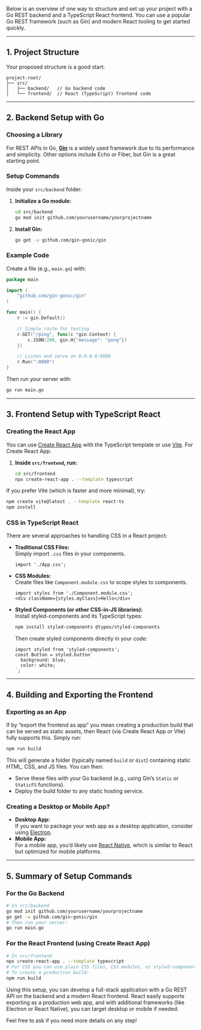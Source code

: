 Below is an overview of one way to structure and set up your project with a Go REST backend and a TypeScript React frontend. You can use a popular Go REST framework (such as Gin) and modern React tooling to get started quickly.

---

## 1. Project Structure

Your proposed structure is a good start:

```
project-root/
├── src/
│   ├── backend/   // Go backend code
│   └── frontend/  // React (TypeScript) frontend code
```

---

## 2. Backend Setup with Go

### Choosing a Library  
For REST APIs in Go, **[Gin](https://github.com/gin-gonic/gin)** is a widely used framework due to its performance and simplicity. Other options include Echo or Fiber, but Gin is a great starting point.

### Setup Commands  
Inside your `src/backend` folder:

1. **Initialize a Go module:**
   ```bash
   cd src/backend
   go mod init github.com/yourusername/yourprojectname
   ```
2. **Install Gin:**
   ```bash
   go get -u github.com/gin-gonic/gin
   ```

### Example Code  
Create a file (e.g., `main.go`) with:
```go
package main

import (
    "github.com/gin-gonic/gin"
)

func main() {
    r := gin.Default()

    // Simple route for testing
    r.GET("/ping", func(c *gin.Context) {
        c.JSON(200, gin.H{"message": "pong"})
    })

    // Listen and serve on 0.0.0.0:8080
    r.Run(":8080")
}
```
Then run your server with:
```bash
go run main.go
```

---

## 3. Frontend Setup with TypeScript React

### Creating the React App  
You can use [Create React App](https://create-react-app.dev/) with the TypeScript template or use [Vite](https://vitejs.dev/). For Create React App:

1. **Inside `src/frontend`, run:**
   ```bash
   cd src/frontend
   npx create-react-app . --template typescript
   ```

If you prefer Vite (which is faster and more minimal), try:
   ```bash
   npm create vite@latest . --template react-ts
   npm install
   ```

### CSS in TypeScript React  
There are several approaches to handling CSS in a React project:

- **Traditional CSS Files:**  
  Simply import `.css` files in your components.
  ```tsx
  import './App.css';
  ```
- **CSS Modules:**  
  Create files like `Component.module.css` to scope styles to components.
  ```tsx
  import styles from './Component.module.css';
  <div className={styles.myClass}>Hello</div>
  ```
- **Styled Components (or other CSS-in-JS libraries):**  
  Install styled-components and its TypeScript types:
  ```bash
  npm install styled-components @types/styled-components
  ```
  Then create styled components directly in your code:
  ```tsx
  import styled from 'styled-components';
  const Button = styled.button`
    background: blue;
    color: white;
  `;
  ```

---

## 4. Building and Exporting the Frontend

### Exporting as an App  
If by “export the frontend as app” you mean creating a production build that can be served as static assets, then React (via Create React App or Vite) fully supports this. Simply run:
```bash
npm run build
```
This will generate a folder (typically named `build` or `dist`) containing static HTML, CSS, and JS files. You can then:

- Serve these files with your Go backend (e.g., using Gin’s `Static` or `StaticFS` functions).
- Deploy the build folder to any static hosting service.

### Creating a Desktop or Mobile App?  
- **Desktop App:**  
  If you want to package your web app as a desktop application, consider using [Electron](https://www.electronjs.org/).
- **Mobile App:**  
  For a mobile app, you’d likely use [React Native](https://reactnative.dev/), which is similar to React but optimized for mobile platforms.

---

## 5. Summary of Setup Commands

### For the Go Backend
```bash
# In src/backend
go mod init github.com/yourusername/yourprojectname
go get -u github.com/gin-gonic/gin
# Then run your server:
go run main.go
```

### For the React Frontend (using Create React App)
```bash
# In src/frontend
npx create-react-app . --template typescript
# For CSS you can use plain CSS files, CSS modules, or styled-components
# To create a production build:
npm run build
```

Using this setup, you can develop a full-stack application with a Go REST API on the backend and a modern React frontend. React easily supports exporting as a production web app, and with additional frameworks (like Electron or React Native), you can target desktop or mobile if needed.

Feel free to ask if you need more details on any step!